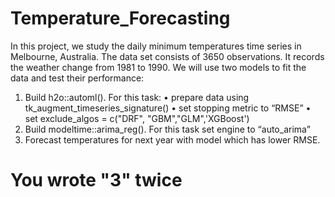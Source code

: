 # Temperature_Forecasting
In this project, we study the daily minimum temperatures time series in Melbourne, Australia. The
data set consists of 3650 observations. It records the weather change from 1981 to 1990. We will
use two models to fit the data and test their performance:
1. Build h2o::automl(). For this task:
• prepare data using tk_augment_timeseries_signature()
• set stopping metric to “RMSE”
• set exclude_algos = c("DRF", "GBM","GLM",'XGBoost')
2. Build modeltime::arima_reg(). For this task set engine to “auto_arima”
3. Forecast temperatures for next year with model which has lower RMSE.

# You wrote "3" twice
